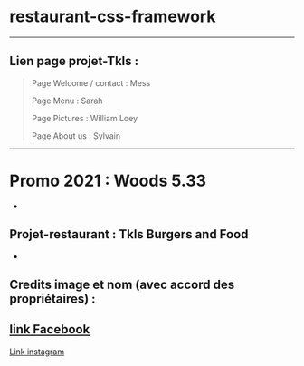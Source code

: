 # restaurant-css-framework
***
Lien page projet-Tkls : 
-
> Page Welcome / contact : Mess
> 
> Page Menu : Sarah
> 
> Page Pictures : William Loey
> 
> Page About us : Sylvain

***

# Promo 2021 : Woods 5.33
-
## Projet-restaurant : Tkls Burgers and Food
-
Credits image et nom (avec accord des propriétaires) : 
-
[link Facebook](https://www.facebook.com/pages/category/Fast-Food-Restaurant/TKLS-FOOD-BurgersBeers-110805740802476/)
-
[Link instagram](https://www.instagram.com/tkls_food/)
